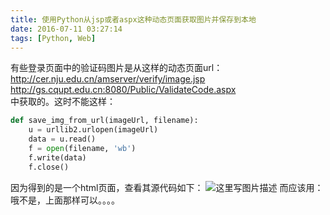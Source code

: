 ```yaml
---
title: 使用Python从jsp或者aspx这种动态页面获取图片并保存到本地
date: 2016-07-11 03:27:14
tags: [Python, Web]
---
```


有些登录页面中的验证码图片是从这样的动态页面url：</br>
http://cer.nju.edu.cn/amserver/verify/image.jsp</br>
http://gs.cqupt.edu.cn:8080/Public/ValidateCode.aspx </br>
中获取的。这时不能这样：
``` python 
def save_img_from_url(imageUrl, filename):
	u = urllib2.urlopen(imageUrl)
	data = u.read()
	f = open(filename, 'wb')
	f.write(data)
	f.close()
```
因为得到的是一个html页面，查看其源代码如下：
![这里写图片描述](http://img.blog.csdn.net/20160311194509843)
而应该用：
哦不是，上面那样可以。。。。
